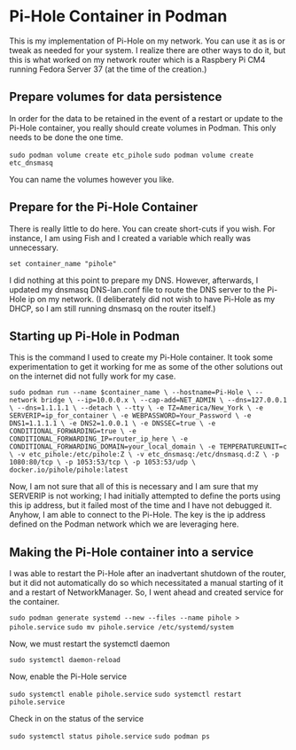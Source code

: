 # Pi-Hole Container in Podman

This is my implementation of Pi-Hole on my network. You can use it as is or tweak as needed for your system. I realize there are other ways to do it, but this is what worked on my network router which is a Raspbery Pi CM4 running Fedora Server 37 (at the time of the creation.)

## Prepare volumes for data persistence

In order for the data to be retained in the event of a restart or update to the Pi-Hole container, you really should create volumes in Podman. This only needs to be done the one time.

`sudo podman volume create etc_pihole`
`sudo podman volume create etc_dnsmasq`

You can name the volumes however you like.

## Prepare for the Pi-Hole Container

There is really little to do here. You can create short-cuts if you wish. For instance, I am using Fish and I created a variable which really was unnecessary.

`set container_name "pihole"`

I did nothing at this point to prepare my DNS. However, afterwards, I updated my dnsmasq DNS-lan.conf file to route the DNS server to the Pi-Hole ip on my network. (I deliberately did not wish to have Pi-Hole as my DHCP, so I am still running dnsmasq on the router itself.)

## Starting up Pi-Hole in Podman

This is the command I used to create my Pi-Hole container. It took some experimentation to get it working for me as some of the other solutions out on the internet did not fully work for my case.

`sudo podman run --name $container_name \
                     --hostname=Pi-Hole \
                     --network bridge \
                     --ip=10.0.0.x \
                     --cap-add=NET_ADMIN \
                     --dns=127.0.0.1 \
                     --dns=1.1.1.1 \
                     --detach \
                     --tty \
                     -e TZ=America/New_York \
                     -e SERVERIP=ip_for_container \
                     -e WEBPASSWORD=Your_Password \
                     -e DNS1=1.1.1.1 \
                     -e DNS2=1.0.0.1 \
                     -e DNSSEC=true \
                     -e CONDITIONAL_FORWARDING=true \
                     -e CONDITIONAL_FORWARDING_IP=router_ip_here \
                     -e CONDITIONAL_FORWARDING_DOMAIN=your_local_domain \
                     -e TEMPERATUREUNIT=c \
                     -v etc_pihole:/etc/pihole:Z \
                     -v etc_dnsmasq:/etc/dnsmasq.d:Z \
                     -p 1080:80/tcp \
                     -p 1053:53/tcp \
                     -p 1053:53/udp \
                     docker.io/pihole/pihole:latest`

Now, I am not sure that all of this is necessary and I am sure that my SERVERIP is not working; I had initially attempted to define the ports using this ip address, but it failed most of the time and I have not debugged it. Anyhow, I am able to connect to the Pi-Hole. The key is the ip address defined on the Podman network which we are leveraging here.

## Making the Pi-Hole container into a service

I was able to restart the Pi-Hole after an inadvertant shutdown of the router, but it did not automatically do so which necessitated a manual starting of it and a restart of NetworkManager. So, I went ahead and created service for the container.

`sudo podman generate systemd --new --files --name pihole > pihole.service`
`sudo mv pihole.service /etc/systemd/system`

Now, we must restart the systemctl daemon

`sudo systemctl daemon-reload`

Now, enable the Pi-Hole service

`sudo systemctl enable pihole.service`
`sudo systemctl restart pihole.service`

Check in on the status of the service

`sudo systemctl status pihole.service`
`sudo podman ps`

